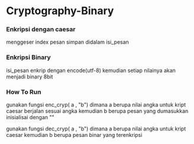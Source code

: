 # Cryptography-Binary

### Enkripsi dengan caesar
  menggeser index pesan simpan didalam isi_pesan
  
### Enkripsi Binary
  isi_pesan enkrip dengan encode(utf-8) kemudian setiap nilainya akan menjadi binary 8bit

### How To Run 
   gunakan fungsi enc_cryp( a , "b") dimana a berupa nilai angka untuk kript caesar berjalan sesuai angka kemudian b berupa pesan yang dumasukkan inisialisai dengan ""
   
   gunakan fungsi dec_cryp( a , "b") dimana a berupa nilai angka untuk kript caesar kemudian b berupa pesan binar yang terenkripsi

